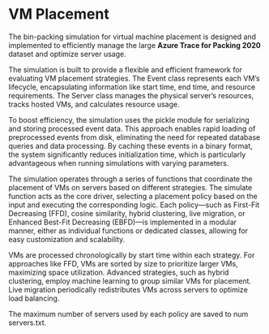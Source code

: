# VM Placement
The bin-packing simulation for virtual machine placement is designed and implemented to efficiently manage the large **Azure Trace for Packing 2020** dataset and optimize server usage.

The simulation is built to provide a flexible and efficient framework for evaluating VM placement
strategies. The Event class represents each VM’s lifecycle, encapsulating information like start time,
end time, and resource requirements. The Server class manages the physical server’s resources,
tracks hosted VMs, and calculates resource usage.  

To boost efficiency, the simulation uses the pickle module for serializing and storing processed event
data. This approach enables rapid loading of preprocessed events from disk, eliminating the need
for repeated database queries and data processing. By caching these events in a binary format, the
system significantly reduces initialization time, which is particularly advantageous when running
simulations with varying parameters.  

The simulation operates through a series of functions that coordinate the placement of VMs on
servers based on different strategies. The simulate function acts as the core driver, selecting a placement
policy based on the input and executing the corresponding logic. Each policy—such as First-Fit
Decreasing (FFD), cosine similarity, hybrid clustering, live migration, or Enhanced Best-Fit Decreasing
(EBFD)—is implemented in a modular manner, either as individual functions or dedicated
classes, allowing for easy customization and scalability.  

VMs are processed chronologically by start time within each strategy. For approaches like FFD,
VMs are sorted by size to prioritize larger VMs, maximizing space utilization. Advanced strategies,
such as hybrid clustering, employ machine learning to group similar VMs for placement. Live
migration periodically redistributes VMs across servers to optimize load balancing.  

The maximum number of servers used by each policy are saved to num servers.txt.
